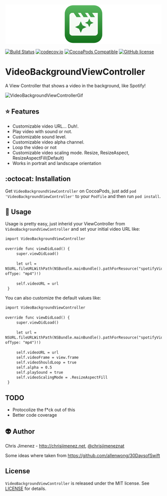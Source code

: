 ![Banner](/Web/videoBackgroundViewControllerBanner.png)

[![Build Status](https://travis-ci.org/PiXeL16/VideoBackgroundViewController.svg?branch=master)](https://travis-ci.org/PiXeL16/VideoBackgroundViewController/) [![codecov.io](https://codecov.io/github/PiXeL16/VideoBackgroundViewController/coverage.svg?branch=master)](https://codecov.io/github/PiXeL16/VideoBackgroundViewController?branch=master) [![CocoaPods Compatible](https://img.shields.io/cocoapods/v/VideoBackgroundViewController.svg)](https://img.shields.io/cocoapods/v/VideoBackgroundViewController.svg) [![GitHub license](https://img.shields.io/badge/license-MIT-blue.svg)](https://raw.githubusercontent.com/PiXeL16/VideoBackgroundViewController/master/LICENSE)

# VideoBackgroundViewController
A View Controller that shows a video in the background, like Spotify!

![VideoBackgroundViewControllerGif](/Web/videoBackgroundViewController.gif)

:star: Features
---
* Customizable video URL... Duh!.
* Play video with sound or not.
* Customizable sound level.
* Customizable video alpha channel.
* Loop the video or not
* Customizable video scaling mode. Resize, ResizeAspect, ResizeAspectFill(Default)
* Works in portrait and landscape orientation

:octocat: Installation
---
Get `VideoBackgroundViewController` on CocoaPods, just add `pod 'VideoBackgroundViewController'` to your `Podfile` and then run `pod install`.


:metal: Usage
---
Usage is pretty easy, just inherid your ViewController from `VideoBackgroundViewController` and set your initial video URL like:
```
import VideoBackgroundViewController

override func viewDidLoad() {
     super.viewDidLoad()

     let url = NSURL.fileURLWithPath(NSBundle.mainBundle().pathForResource("spotifyVideo", ofType: "mp4")!)

     self.videoURL = url
 }
```

You can also customize the default values like:

```
import VideoBackgroundViewController

override func viewDidLoad() {
     super.viewDidLoad()

     let url = NSURL.fileURLWithPath(NSBundle.mainBundle().pathForResource("spotifyVideo", ofType: "mp4")!)

     self.videoURL = url
     self.videoFrame = view.frame
     self.videoShouldLoop = true
     self.alpha = 0.5
     self.playSound = true
     self.videoScalingMode = .ResizeAspectFill
 }
```

TODO
-----
* Protocolize the f*ck out of this
* Better code coverage

:alien: Author
------
Chris Jimenez - http://chrisjimenez.net, [@chrisjimeneznat](http://twitter.com/chrisjimeneznat)

Some ideas where taken from https://github.com/allenwong/30DaysofSwift

## License
`VideoBackgroundViewController` is released under the MIT license. See [LICENSE](https://github.com/pixel16/VideoBackground/blob/master/LICENSE) for details.
